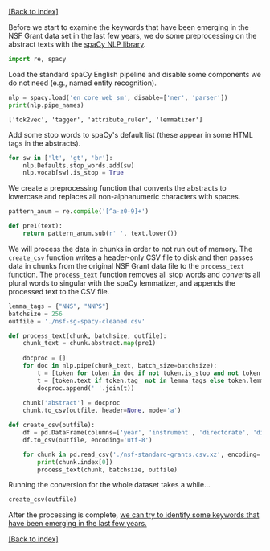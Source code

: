 [[Back to index]](./index.html)

Before we start to examine the keywords that have been emerging in the NSF Grant data set in the last few years, we do some preprocessing on the abstract texts with the [spaCy NLP library](https://spacy.io).


```python
import re, spacy
```

Load the standard spaCy English pipeline and disable some components we do not need (e.g., named entity recognition).


```python
nlp = spacy.load('en_core_web_sm', disable=['ner', 'parser'])
print(nlp.pipe_names)
```

    ['tok2vec', 'tagger', 'attribute_ruler', 'lemmatizer']


Add some stop words to spaCy's default list (these appear in some HTML tags in the abstracts).


```python
for sw in ['lt', 'gt', 'br']:
    nlp.Defaults.stop_words.add(sw)
    nlp.vocab[sw].is_stop = True
```

We create a preprocessing function that converts the abstracts to lowercase and replaces all non-alphanumeric characters with spaces.


```python
pattern_anum = re.compile('[^a-z0-9]+')

def pre1(text):
    return pattern_anum.sub(r' ', text.lower())
```

We will process the data in chunks in order to not run out of memory. The `create_csv` function writes a header-only CSV file to disk and then passes data in chunks from the original NSF Grant data file to the `process_text` function. The `process_text` function removes all stop words and converts all plural words to singular with the spaCy lemmatizer, and appends the processed text to the CSV file. 


```python
lemma_tags = {"NNS", "NNPS"}
batchsize = 256
outfile = './nsf-sg-spacy-cleaned.csv'

def process_text(chunk, batchsize, outfile):
    chunk_text = chunk.abstract.map(pre1)
    
    docproc = []    
    for doc in nlp.pipe(chunk_text, batch_size=batchsize):
        t = [token for token in doc if not token.is_stop and not token.is_digit]        
        t = [token.text if token.tag_ not in lemma_tags else token.lemma_ for token in t]
        docproc.append(' '.join(t))
    
    chunk['abstract'] = docproc
    chunk.to_csv(outfile, header=None, mode='a')

def create_csv(outfile):
    df = pd.DataFrame(columns=['year', 'instrument', 'directorate', 'division', 'abstract', 'funding'])
    df.to_csv(outfile, encoding='utf-8')

    for chunk in pd.read_csv('./nsf-standard-grants.csv.xz', encoding='utf-8', index_col=0, chunksize=batchsize):
        print(chunk.index[0])
        process_text(chunk, batchsize, outfile)
```

Running the conversion for the whole dataset takes a while...


```python
create_csv(outfile)
```

After the processing is complete, [we can try to identify some keywords that have been emerging in the last few years.](./topwords.html)
 
[[Back to index]](./index.html)
